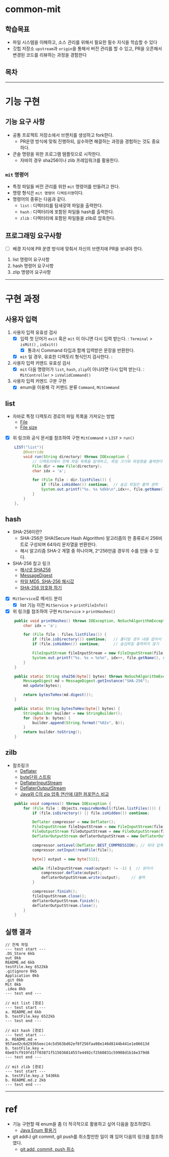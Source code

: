 # common-mit

## 학습목표
- 파일 시스템을 이해하고, 소스 관리를 위해서 필요한 필수 지식을 학습할 수 있다
- 깃헙 저장소 `upstream`과 `origin`을 통해서 버전 관리를 할 수 있고, PR을 오픈해서 변경된 코드를 리뷰하는 과정을 경험한다

## 목차

---
# 기능 구현
## 기능 요구 사항
- 공통 프로젝트 저장소에서 브랜치를 생성하고 fork한다.
  - PR운영 방식에 맞춰 진행하되, 실수하면 해결하는 과정을 경험하는 것도 중요하다.
- 콘솔 명령을 위한 프로그램 템플릿으로 시작한다.
  - 자바의 경우 sha256이나 zlib 프레임워크를 활용한다.

### `mit` 명령어
- 특정 파일들 버전 관리를 위한 `mit` 명령어를 만들려고 한다.
- 명령 형식은 `mit 명령어 디렉토리명`이다.
- 명령어의 종류는 다음과 같다.
  - `list` : 디렉터리를 탐새갛여 파일을 출력한다.
  - `hash` : 디렉터리에 포함된 파일들 hash를 출력한다.
  - `zlib` : 디렉터리에 포함된 파일들을 zlib로 압축한다.

## 프로그래밍 요구사항
- [ ] 배경 지식에 PR 운영 방식에 맞춰서 자신의 브랜치에 PR을 보내야 한다.
1. list 명령어 요구사항
2. hash 명령어 요구사항
3. zlip 명령어 요구사항

---
# 구현 과정
## 사용자 입력
1. 사용자 입력 유효성 검사
   - [x] 입력 첫 단어가 `exit` 혹은 `mit` 이 아니면 다시 입력 받는다. : `Terminal` > `isMit()` , `isExit()`
     - [x] 통과시 Command 타입과 함께 입력받은 문장을 반환한다.
   - [x] `mit` 일 경우, 유효한 디렉토리 형식인지 검사한다. : 
2. 사용자 입력 커맨드 유효성 검사
   - [x] `mit` 다음 명령어가 `list`, `hash`, `zlip`이 아니라면 다시 입력 받는다. : `MitController` > `isValidCommand()`
3. 사용자 입력 커멘드 구분 구현
   - [x] enum을 이용해 각 커맨드 분류 `Command`, `MitCommand`

## list
- 자바로 특정 디렉토리 경로의 파일 목록을 가져오는 방법
  - [File](https://mine-it-record.tistory.com/432)
  - [File size](https://hianna.tistory.com/593)
- [x] 위 링크와 공식 문서를 참조하여 구현 `MitCommand` > `LIST` > `run()`
```java
    LIST("list"){
        @Override
        void run(String directory) throws IOException {
            // 디렉토리에서 전체 파일 목록을 탐색하고, 파일 크기와 파일명을 출력한다
            File dir = new File(directory);
            char idx = 'a';

            for (File file : dir.listFiles()) {
                if (file.isHidden()) continue;  // 숨김 파일은 출력 생략
                System.out.printf("%s. %s %dkb\n",idx++, file.getName(), file.length()/1024);
            }
        }
    },
```

## hash
- SHA-256이란?
  - SHA-256은 SHA(Secure Hash Algorithm) 알고리즘의 한 종류로서 256비트로 구성되며 64자리 문자열을 반환한다.
  - 해시 알고리즘 SHA-2 계열 중 하나이며, 2^256만큼 경우의 수를 만들 수 있다.
- SHA-256 참고 링크
  - [해시넷 SHA256](http://wiki.hash.kr/index.php/SHA256#cite_note-8)
  - [MessageDigest](https://m.blog.naver.com/PostView.naver?isHttpsRedirect=true&blogId=javaking75&logNo=220551348645)
  - [파일 MD5, SHA-256 해시값](https://m.blog.naver.com/PostView.naver?isHttpsRedirect=true&blogId=96s0907&logNo=220930824319)
  - [SHA-256 암호화 하기](https://bamdule.tistory.com/233)
- [x] `MitService`로 메서드 분리
  - [x] list 기능 이전 `MitService` > `printFileInfo()`
- [x] 위 링크를 참조하여 구현 `MitService` > `printHashes()`

```java
    public void printHashes() throws IOException, NoSuchAlgorithmException {
        char idx = 'a';

        for (File file : files.listFiles()) {
            if (file.isDirectory()) continue;   // 폴더일 경우 내용 없어서 넘기기
            if (file.isHidden()) continue;      // 숨김파일 출력하지 않기

            FileInputStream fileInputStream = new FileInputStream(file);
            System.out.printf("%s. %s = %s%n", idx++, file.getName(), sha256(fileInputStream.readAllBytes()));
        }
    }

    public static String sha256(byte[] bytes) throws NoSuchAlgorithmException {
        MessageDigest md = MessageDigest.getInstance("SHA-256");
        md.update(bytes);

        return bytesToHex(md.digest());
    }

    public static String bytesToHex(byte[] bytes) {
        StringBuilder builder = new StringBuilder();
        for (byte b: bytes) {
            builder.append(String.format("%02x", b));
        }
        return builder.toString();
    }
```
## zilb
- 참조링크
  - [Deflater](https://docs.oracle.com/javase/8/docs/api/java/util/zip/Deflater.html)
  - [byte단위 스트림](https://poew.tistory.com/451)
  - [DeflaterInputStream](https://docs.oracle.com/javase/8/docs/api/java/util/zip/DeflaterInputStream.html)
  - [DeflaterOutputStream](https://docs.oracle.com/javase/8/docs/api/java/util/zip/DeflaterOutputStream.html)
  - [Java와 C의 zip 압축 연산에 대한 퍼포먼스 비교](http://www.gisdeveloper.co.kr/?p=1004)

```java
    public void compress() throws IOException {
        for (File file : Objects.requireNonNull(files.listFiles())) {
            if (file.isDirectory() || file.isHidden()) continue;

            Deflater compressor = new Deflater();
            FileInputStream fileInputStream = new FileInputStream(file);
            FileOutputStream fileOutputStream = new FileOutputStream(file.getPath() + ".z");
            DeflaterOutputStream deflaterOutputStream = new DeflaterOutputStream(fileOutputStream, compressor);

            compressor.setLevel(Deflater.BEST_COMPRESSION); // 최대 압축
            compressor.setInput(readFile(file));

            byte[] output = new byte[512];

            while (fileInputStream.read(output) != -1) {  // 읽어서
                compressor.deflate(output);
                deflaterOutputStream.write(output);     // 출력
            }

            compressor.finish();
            fileInputStream.close();
            deflaterOutputStream.finish();
            deflaterOutputStream.close();
        }
    }
```

## 실행 결과
```text
// 전체 파일
--- test start ---
.DS_Store 6kb
out 0kb
README.md 6kb
testFile.key 6522kb
.gitignore 0kb
Application 0kb
.git 0kb
Mit 0kb
.idea 0kb
--- test end ---

// mit list [경로]
--- test start ---
a. README.md 6kb
b. testFile.key 6522kb
--- test end ---

// mit hash [경로]
--- test start ---
a. README.md = 957aed2c6d29365eec14c5d563bd62ef8f256faa98e146d8144b441e1e06613d
b. testFile.key = 6be87cf919fd1ff03871f515036814557e4492cf2560831c59908d1b16e379d8
--- test end ---

// mit zlib [경로]
--- test start ---
a. testFile.key.z 5430kb
b. README.md.z 2kb
--- test end ---
```
---
# ref
- 기능 구현할 때 enum을 좀 더 적극적으로 활용하고 싶어 다음을 참조하였다. 
  - [Java Enum 활용기](https://techblog.woowahan.com/2527/)
- git add나 git commit, git push를 취소할만한 일이 꽤 있어 다음의 링크를 참조하였다.
  - [git add, commit, push 취소](https://gmlwjd9405.github.io/2018/05/25/git-add-cancle.html)
